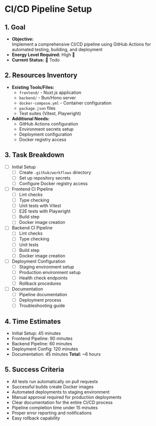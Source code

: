 # CI/CD Pipeline Setup

## 1. Goal
- **Objective:**  
  Implement a comprehensive CI/CD pipeline using GitHub Actions for automated testing, building, and deployment
- **Energy Level Required:** High 🔋
- **Current Status:** 📌 Todo

## 2. Resources Inventory
- **Existing Tools/Files:**
  - `frontend/` - Nuxt.js application
  - `backend/` - Bun/Hono server
  - `docker-compose.yml` - Container configuration
  - `package.json` files
  - Test suites (Vitest, Playwright)
- **Additional Needs:**
  - GitHub Actions configuration
  - Environment secrets setup
  - Deployment configuration
  - Docker registry access

## 3. Task Breakdown
- [ ] Initial Setup
  - [ ] Create `.github/workflows` directory
  - [ ] Set up repository secrets
  - [ ] Configure Docker registry access

- [ ] Frontend CI Pipeline
  - [ ] Lint checks
  - [ ] Type checking
  - [ ] Unit tests with Vitest
  - [ ] E2E tests with Playwright
  - [ ] Build step
  - [ ] Docker image creation

- [ ] Backend CI Pipeline
  - [ ] Lint checks
  - [ ] Type checking
  - [ ] Unit tests
  - [ ] Build step
  - [ ] Docker image creation

- [ ] Deployment Configuration
  - [ ] Staging environment setup
  - [ ] Production environment setup
  - [ ] Health check endpoints
  - [ ] Rollback procedures

- [ ] Documentation
  - [ ] Pipeline documentation
  - [ ] Deployment process
  - [ ] Troubleshooting guide

## 4. Time Estimates
- Initial Setup: 45 minutes
- Frontend Pipeline: 90 minutes
- Backend Pipeline: 60 minutes
- Deployment Config: 120 minutes
- Documentation: 45 minutes
**Total:** ~6 hours

## 5. Success Criteria
- All tests run automatically on pull requests
- Successful builds create Docker images
- Automated deployments to staging environment
- Manual approval required for production deployments
- Clear documentation for the entire CI/CD process
- Pipeline completion time under 15 minutes
- Proper error reporting and notifications
- Easy rollback capability 